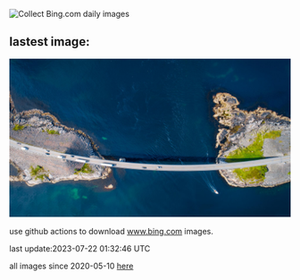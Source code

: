 ![Collect Bing.com daily images](https://github.com/counter2015/bing-daily-images/workflows/Collect%20Bing.com%20daily%20images/badge.svg)
## lastest image:
![](images/BridgeNorway.jpg)

use github actions to download www.bing.com images.

last update:2023-07-22 01:32:46 UTC

all images since 2020-05-10 [here](https://github.com/counter2015/bing-daily-images/tree/master/images) 
